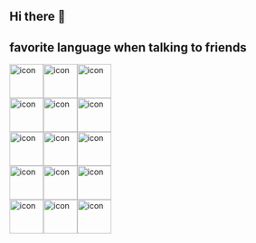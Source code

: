 ## Hi there 👋

## favorite language when talking to friends
<div style="display: flex;"><img src="https://techstack-generator.vercel.app/github-icon.svg" alt="icon" width="60" style="width: 60px; height: 60px; margin-right: 0px; margin-bottom: 0px;" /><img src="https://techstack-generator.vercel.app/python-icon.svg" alt="icon" width="60" style="width: 60px; height: 60px; margin-right: 0px; margin-bottom: 0px;" /><img src="https://techstack-generator.vercel.app/django-icon.svg" alt="icon" width="60" style="width: 60px; height: 60px; margin-right: 0px; margin-bottom: 0px;" /></div><div style="display: flex;"><img src="https://techstack-generator.vercel.app/webpack-icon.svg" alt="icon" width="60" style="width: 60px; height: 60px; margin-right: 0px; margin-bottom: 0px;" /><img src="https://techstack-generator.vercel.app/eslint-icon.svg" alt="icon" width="60" style="width: 60px; height: 60px; margin-right: 0px; margin-bottom: 0px;" /><img src="https://techstack-generator.vercel.app/redux-icon.svg" alt="icon" width="60" style="width: 60px; height: 60px; margin-right: 0px; margin-bottom: 0px;" /></div><div style="display: flex;"><img src="https://techstack-generator.vercel.app/react-icon.svg" alt="icon" width="60" style="width: 60px; height: 60px; margin-right: 0px; margin-bottom: 0px;" /><img src="https://techstack-generator.vercel.app/docker-icon.svg" alt="icon" width="60" style="width: 60px; height: 60px; margin-right: 0px; margin-bottom: 0px;" /><img src="https://techstack-generator.vercel.app/kubernetes-icon.svg" alt="icon" width="60" style="width: 60px; height: 60px; margin-right: 0px; margin-bottom: 0px;" /></div><div style="display: flex;"><img src="https://techstack-generator.vercel.app/nginx-icon.svg" alt="icon" width="60" style="width: 60px; height: 60px; margin-right: 0px; margin-bottom: 0px;" /><img src="https://techstack-generator.vercel.app/js-icon.svg" alt="icon" width="60" style="width: 60px; height: 60px; margin-right: 0px; margin-bottom: 0px;" /><img src="https://techstack-generator.vercel.app/ts-icon.svg" alt="icon" width="60" style="width: 60px; height: 60px; margin-right: 0px; margin-bottom: 0px;" /></div><div style="display: flex;"><img src="https://techstack-generator.vercel.app/rescript-icon.svg" alt="icon" width="60" style="width: 60px; height: 60px; margin-right: 0px; margin-bottom: 0px;" /><img src="https://techstack-generator.vercel.app/cpp-icon.svg" alt="icon" width="60" style="width: 60px; height: 60px; margin-right: 0px; margin-bottom: 0px;" /><img src="https://techstack-generator.vercel.app/java-icon.svg" alt="icon" width="60" style="width: 60px; height: 60px; margin-right: 0px; margin-bottom: 0px;" /></div>
